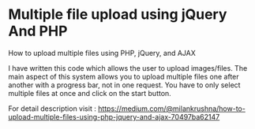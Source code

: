 # Multiple file upload using jQuery And PHP

How to upload multiple files using PHP, jQuery, and AJAX

I have written this code which allows the user to upload images/files. The main aspect of this system allows you to upload multiple files one after another with a progress bar, not in one request.
You have to only select multiple files at once and click on the start button.

For detail description visit :  https://medium.com/@milankrushna/how-to-upload-multiple-files-using-php-jquery-and-ajax-70497ba62147
